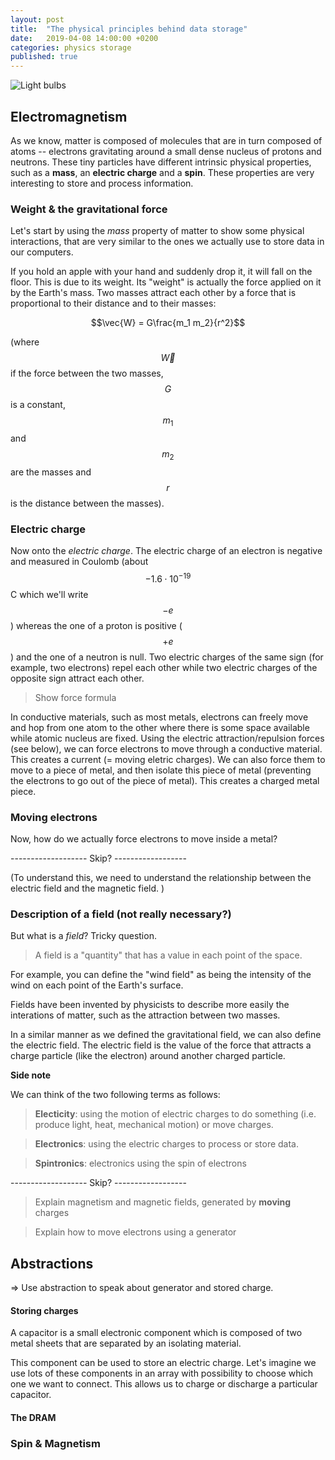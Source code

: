 ```yaml
---
layout: post
title:  "The physical principles behind data storage"
date:   2019-04-08 14:00:00 +0200
categories: physics storage
published: true
---
```


<script src="https://cdn.mathjax.org/mathjax/latest/MathJax.js?config=TeX-AMS-MML_HTMLorMML" type="text/javascript"></script>

![Light bulbs](https://computoms.com/wp-content/uploads/2019/04/light-bulbs-918581_1920.jpg)

## Electromagnetism

As we know, matter is composed of molecules that are in turn composed of atoms -- electrons gravitating around a small dense nucleus of protons and neutrons. These tiny particles have different intrinsic physical properties, such as a **mass**, an **electric charge** and a **spin**. These properties are very interesting to store and process information.

### Weight & the gravitational force

Let's start by using the _mass_ property of matter to show some physical interactions, that are very similar to the ones we actually use to store data in our computers.

If you hold an apple with your hand and suddenly drop it, it will fall on the floor. This is due to its weight. Its "weight" is actually the force applied on it by the Earth's mass. Two masses attract each other by a force that is proportional to their distance and to their masses: 

$$\vec{W} = G\frac{m_1 m_2}{r^2}$$

(where $$\vec{W}$$ if the force between the two masses, $$G$$ is a constant, $$m_1$$ and $$m_2$$ are the masses and $$r$$ is the distance between the masses).


### Electric charge

Now onto the _electric charge_. The electric charge of an electron is negative and measured in Coulomb (about $$-1.6\cdot 10^{-19}$$ C which we'll write $$-e$$) whereas the one of a proton is positive ($$+e$$) and the one of a neutron is null. Two electric charges of the same sign (for example, two electrons) repel each other while two electric charges of the opposite sign attract each other.

> Show force formula 

In conductive materials, such as most metals, electrons can freely move and hop from one atom to the other where there is some space available while atomic nucleus are fixed. Using the electric attraction/repulsion forces (see below), we can force electrons to move through a conductive material. This creates a current (= moving eletric charges). We can also force them to move to a piece of metal, and then isolate this piece of metal (preventing the electrons to go out of the piece of metal). This creates a charged metal piece.

### Moving electrons

Now, how do we actually force electrons to move inside a metal? 


------------------- Skip? ------------------

(To understand this, we need to understand the relationship between the electric field and the magnetic field. )


### Description of a field (not really necessary?)

But what is a _field_? Tricky question. 

> A field is a "quantity" that has a value in each point of the space. 

For example, you can define the "wind field" as being the intensity of the wind on each point of the Earth's surface. 

Fields have been invented by physicists to describe more easily the interations of matter, such as the attraction between two masses. 

In a similar manner as we defined the gravitational field, we can also define the electric field. The electric field is the value of the force that attracts a charge particle (like the electron) around another charged particle.

**Side note**

 We can think of the two following terms as follows:

> **Electicity**: using the motion of electric charges to do something (i.e. produce light, heat, mechanical motion) or move charges.

> **Electronics**: using the electric charges to process or store data.

> **Spintronics**: electronics using the spin of electrons

------------------- Skip? ------------------


> Explain magnetism and magnetic fields, generated by **moving** charges

> Explain how to move electrons using a generator

## Abstractions
=> Use abstraction to speak about generator and stored charge.


#### Storing charges

A capacitor is a small electronic component which is composed of two metal sheets that are separated by an isolating material. 

This component can be used to store an electric charge. Let's imagine we use lots of these components in an array with possibility to choose which one we want to connect. This allows us to charge or discharge a particular capacitor. 

#### The DRAM


### Spin & Magnetism








